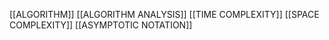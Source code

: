 [[ALGORITHM]]
[[ALGORITHM ANALYSIS]]
[[TIME COMPLEXITY]]
[[SPACE COMPLEXITY]]
[[ASYMPTOTIC NOTATION]]